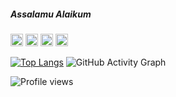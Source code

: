 ##### Assalamu Alaikum
[<img src='mariamsafa' alt='github' height='20'>](https://github.com/https://github.com/mariamsafa)  [<img src='https://cdn.jsdelivr.net/npm/simple-icons@3.0.1/icons/linkedin.svg' alt='linkedin' height='20'>](https://www.linkedin.com/in/https://www.linkedin.com/in/afia-parveen-maria-1a9b94223//)  [<img src='https://cdn.jsdelivr.net/npm/simple-icons@3.0.1/icons/facebook.svg' alt='facebook' height='20'>](https://www.facebook.com/https://www.facebook.com/profile.php?id=100008783581916)  [<img src='https://cdn.jsdelivr.net/npm/simple-icons@3.0.1/icons/instagram.svg' alt='instagram' height='20'>](https://www.instagram.com/mariamsafa___/) 



[![Top Langs](https://github-readme-stats.vercel.app/api/top-langs/?username=mariamsafa)](https://github.com/anuraghazra/github-readme-stats)
![GitHub Activity Graph](https://activity-graph.herokuapp.com/graph?username=mariamsafa)  

![Profile views](https://gpvc.arturio.dev/mariamsafa)  


